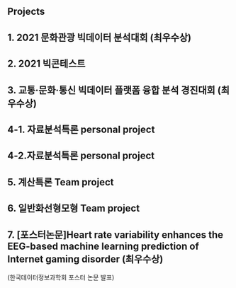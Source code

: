 ## Projects
## **1. 2021 문화관광 빅데이터 분석대회 (최우수상)** 
## **2. 2021 빅콘테스트**
## **3. 교통·문화·통신 빅데이터 플랫폼 융합 분석 경진대회 (최우수상)**
## **4-1. 자료분석특론 personal project** 
## **4-2.자료분석특론 personal project**
## **5. 계산특론 Team project**
## **6. 일반화선형모형 Team project**
## **7. [포스터논문]Heart rate variability enhances the EEG-based machine learning prediction of Internet gaming disorder (최우수상)**
(한국데이터정보과학회 포스터 논문 발표)

